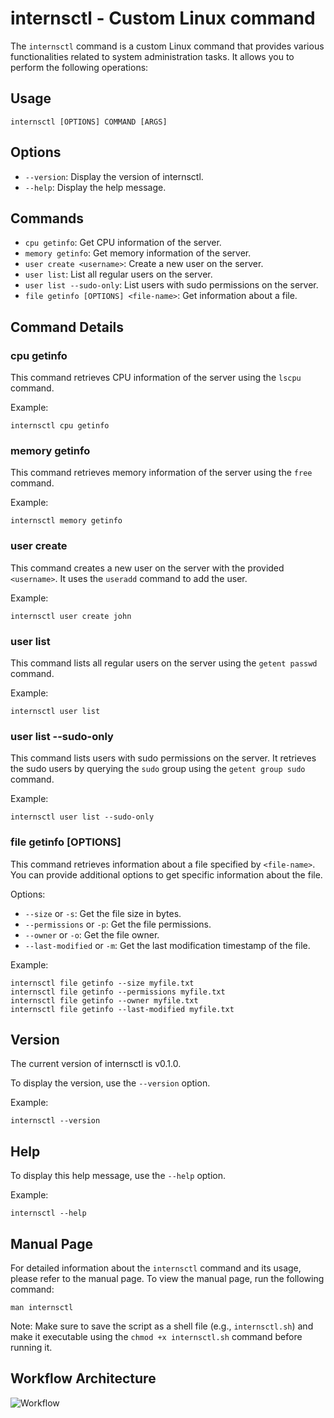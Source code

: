 # internsctl - Custom Linux command

The `internsctl` command is a custom Linux command that provides various functionalities related to system administration tasks. It allows you to perform the following operations:

## Usage

```shell
internsctl [OPTIONS] COMMAND [ARGS]
```

## Options

- `--version`: Display the version of internsctl.
- `--help`: Display the help message.

## Commands

- `cpu getinfo`: Get CPU information of the server.
- `memory getinfo`: Get memory information of the server.
- `user create <username>`: Create a new user on the server.
- `user list`: List all regular users on the server.
- `user list --sudo-only`: List users with sudo permissions on the server.
- `file getinfo [OPTIONS] <file-name>`: Get information about a file.

## Command Details

### cpu getinfo

This command retrieves CPU information of the server using the `lscpu` command.

Example:
```shell
internsctl cpu getinfo
```

### memory getinfo

This command retrieves memory information of the server using the `free` command.

Example:
```shell
internsctl memory getinfo
```

### user create <username>

This command creates a new user on the server with the provided `<username>`. It uses the `useradd` command to add the user.

Example:
```shell
internsctl user create john
```

### user list

This command lists all regular users on the server using the `getent passwd` command.

Example:
```shell
internsctl user list
```

### user list --sudo-only

This command lists users with sudo permissions on the server. It retrieves the sudo users by querying the `sudo` group using the `getent group sudo` command.

Example:
```shell
internsctl user list --sudo-only
```

### file getinfo [OPTIONS] <file-name>

This command retrieves information about a file specified by `<file-name>`. You can provide additional options to get specific information about the file.

Options:
- `--size` or `-s`: Get the file size in bytes.
- `--permissions` or `-p`: Get the file permissions.
- `--owner` or `-o`: Get the file owner.
- `--last-modified` or `-m`: Get the last modification timestamp of the file.

Example:
```shell
internsctl file getinfo --size myfile.txt
internsctl file getinfo --permissions myfile.txt
internsctl file getinfo --owner myfile.txt
internsctl file getinfo --last-modified myfile.txt
```

## Version

The current version of internsctl is v0.1.0.

To display the version, use the `--version` option.

Example:
```shell
internsctl --version
```

## Help

To display this help message, use the `--help` option.

Example:
```shell
internsctl --help
```

## Manual Page

For detailed information about the `internsctl` command and its usage, please refer to the manual page. To view the manual page, run the following command:

```shell
man internsctl
```

Note: Make sure to save the script as a shell file (e.g., `internsctl.sh`) and make it executable using the `chmod +x internsctl.sh` command before running it.


## Workflow Architecture
![Workflow](https://github.com/Itspranav025/Linux_Custom_Script_Task/assets/88264892/4cdbc87e-87b2-43e5-a7cd-9ddfbc0639a9)

